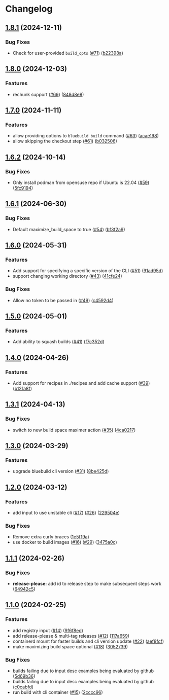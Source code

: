 # Changelog

## [1.8.1](https://github.com/blue-build/github-action/compare/v1.8.0...v1.8.1) (2024-12-11)


### Bug Fixes

* Check for user-provided `build_opts` ([#71](https://github.com/blue-build/github-action/issues/71)) ([b22398a](https://github.com/blue-build/github-action/commit/b22398aebb0d99f2a615f3aea68bb1851b924f7e))

## [1.8.0](https://github.com/blue-build/github-action/compare/v1.7.0...v1.8.0) (2024-12-03)


### Features

* rechunk support ([#69](https://github.com/blue-build/github-action/issues/69)) ([848d8e8](https://github.com/blue-build/github-action/commit/848d8e8e07705afb749590134658b7d1497af0d6))

## [1.7.0](https://github.com/blue-build/github-action/compare/v1.6.2...v1.7.0) (2024-11-11)


### Features

* allow providing options to `bluebuild build` command ([#63](https://github.com/blue-build/github-action/issues/63)) ([acae198](https://github.com/blue-build/github-action/commit/acae19810203662c3221286bb6bbb789061efab2))
* allow skipping the checkout step ([#61](https://github.com/blue-build/github-action/issues/61)) ([b032506](https://github.com/blue-build/github-action/commit/b032506226a640040c6fef03d004757d4b3b2184))

## [1.6.2](https://github.com/blue-build/github-action/compare/v1.6.1...v1.6.2) (2024-10-14)


### Bug Fixes

* Only install podman from opensuse repo if Ubuntu is 22.04 ([#59](https://github.com/blue-build/github-action/issues/59)) ([5fc9194](https://github.com/blue-build/github-action/commit/5fc919404609cec4aae8d4b86809cef2ba84bf36))

## [1.6.1](https://github.com/blue-build/github-action/compare/v1.6.0...v1.6.1) (2024-06-30)


### Bug Fixes

* Default maximize_build_space to true ([#54](https://github.com/blue-build/github-action/issues/54)) ([bf3f2a9](https://github.com/blue-build/github-action/commit/bf3f2a94b58b134c47edf329e49d222f17480438))

## [1.6.0](https://github.com/blue-build/github-action/compare/v1.5.0...v1.6.0) (2024-05-31)


### Features

* Add support for specifying a specific version of the CLI ([#51](https://github.com/blue-build/github-action/issues/51)) ([91ad95d](https://github.com/blue-build/github-action/commit/91ad95da3fc3d7c3b943d4f8a99d8d0e82b5c487))
* support changing working directory ([#43](https://github.com/blue-build/github-action/issues/43)) ([41cfe24](https://github.com/blue-build/github-action/commit/41cfe244bfef69c4db5f7bfdec021aa98d642fb8))


### Bug Fixes

* Allow no token to be passed in ([#49](https://github.com/blue-build/github-action/issues/49)) ([c4592d4](https://github.com/blue-build/github-action/commit/c4592d42e43b763c8d68c67947db14b8b6baeb56))

## [1.5.0](https://github.com/blue-build/github-action/compare/v1.4.0...v1.5.0) (2024-05-01)


### Features

* Add ability to squash builds ([#41](https://github.com/blue-build/github-action/issues/41)) ([f7c352d](https://github.com/blue-build/github-action/commit/f7c352d0ee88f5ea3e582a3f6153b451b10d418f))

## [1.4.0](https://github.com/blue-build/github-action/compare/v1.3.1...v1.4.0) (2024-04-26)


### Features

* Add support for recipes in ./recipes and add cache support ([#39](https://github.com/blue-build/github-action/issues/39)) ([b121a8f](https://github.com/blue-build/github-action/commit/b121a8f9ca987bf21989b5ba729d2bcfe0a3e3d4))

## [1.3.1](https://github.com/blue-build/github-action/compare/v1.3.0...v1.3.1) (2024-04-13)


### Bug Fixes

* switch to new build space maximer action ([#35](https://github.com/blue-build/github-action/issues/35)) ([4ca0217](https://github.com/blue-build/github-action/commit/4ca0217c3f353a5c0345b83d209ff72e98525cfe))

## [1.3.0](https://github.com/blue-build/github-action/compare/v1.2.0...v1.3.0) (2024-03-29)


### Features

* upgrade bluebuild cli version ([#31](https://github.com/blue-build/github-action/issues/31)) ([8be425d](https://github.com/blue-build/github-action/commit/8be425d5fd6bd1b3009b0cdbff35e4be2970de00))

## [1.2.0](https://github.com/blue-build/github-action/compare/v1.1.1...v1.2.0) (2024-03-12)


### Features

* add input to use unstable cli ([#17](https://github.com/blue-build/github-action/issues/17)) ([#26](https://github.com/blue-build/github-action/issues/26)) ([229504e](https://github.com/blue-build/github-action/commit/229504e5e1755dbd7b800a074f9800d88a46fc85))


### Bug Fixes

* Remove extra curly braces ([1e5f19a](https://github.com/blue-build/github-action/commit/1e5f19ac32e372e81e967a62f88cbd8b9bedfd1f))
* use docker to build images ([#16](https://github.com/blue-build/github-action/issues/16)) ([#29](https://github.com/blue-build/github-action/issues/29)) ([3475a0c](https://github.com/blue-build/github-action/commit/3475a0c8e793c7460b42f62c2d970edf2e3918b6))

## [1.1.1](https://github.com/blue-build/github-action/compare/v1.1.0...v1.1.1) (2024-02-26)


### Bug Fixes

* **release-please:** add id to release step to make subsequent steps work ([64942c5](https://github.com/blue-build/github-action/commit/64942c55e35e567dbd20df06f4583fe4004d9749))

## [1.1.0](https://github.com/blue-build/github-action/compare/v1.0.2...v1.1.0) (2024-02-25)


### Features

* add registry input ([#14](https://github.com/blue-build/github-action/issues/14)) ([9f6f8ed](https://github.com/blue-build/github-action/commit/9f6f8ed00bfc382d4027cb5626ed4e19908c9a5b))
* add release-please & multi-tag releases ([#12](https://github.com/blue-build/github-action/issues/12)) ([117a659](https://github.com/blue-build/github-action/commit/117a659ca3ce9c9b34d623acec1d392736d8158a))
* containerd mount for faster builds and cli version update ([#22](https://github.com/blue-build/github-action/issues/22)) ([aef8fcf](https://github.com/blue-build/github-action/commit/aef8fcff7a91c37eaa543269f8f0cab4dceab374))
* make maximizing build space optional ([#18](https://github.com/blue-build/github-action/issues/18)) ([3052739](https://github.com/blue-build/github-action/commit/305273971b397c8e9a73524600ec63672ed95227))


### Bug Fixes

* builds failing due to input desc examples being evaluated by github ([5d69b36](https://github.com/blue-build/github-action/commit/5d69b367446f05598400038a52eab06dc81bdf56))
* builds failing due to input desc examples being evaluated by github ([c0cabfd](https://github.com/blue-build/github-action/commit/c0cabfd6f6517e49a001ffbe2bd8d11d8d1af212))
* run build with cli container ([#15](https://github.com/blue-build/github-action/issues/15)) ([2cccc96](https://github.com/blue-build/github-action/commit/2cccc962ad4daae4741671898a494351a35a9af7))
